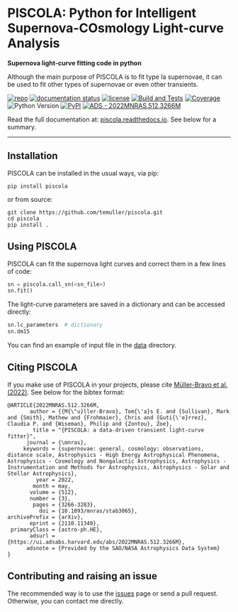 # PISCOLA: Python for Intelligent Supernova-COsmology Light-curve Analysis

**Supernova light-curve fitting code in python**

Although the main purpose of PISCOLA is to fit type Ia supernovae, it can be used to fit other types of supernovae or even other transients.

[![repo](https://img.shields.io/badge/GitHub-temuller%2Fpiscola-blue.svg?style=flat)](https://github.com/temuller/piscola)
[![documentation status](https://readthedocs.org/projects/piscola/badge/?version=latest&style=flat)](https://piscola.readthedocs.io/en/latest/?badge=latest)
[![license](http://img.shields.io/badge/license-MIT-blue.svg?style=flat)](https://github.com/temuller/piscola/blob/master/LICENSE)
[![Build and Tests](https://github.com/temuller/piscola/actions/workflows/main.yml/badge.svg)](https://github.com/temuller/piscola/actions/workflows/main.yml)
[![Coverage](https://raw.githubusercontent.com/temuller/piscola/main/coverage.svg)](https://raw.githubusercontent.com/temuller/piscola/main/coverage.svg)
![Python Version](https://img.shields.io/badge/Python-3.8%2B-blue)
[![PyPI](https://img.shields.io/pypi/v/piscola?label=PyPI&logo=pypi&logoColor=white)](https://pypi.org/project/piscola/)
[![ADS -  2022MNRAS.512.3266M ](https://img.shields.io/badge/ADS-_2022MNRAS.512.3266M_-2ea44f)](https://ui.adsabs.harvard.edu/abs/2022MNRAS.512.3266M/abstract)

Read the full documentation at: [piscola.readthedocs.io](http://piscola.readthedocs.io/). See below for a summary.

___
## Installation

PISCOLA can be installed in the usual ways, via pip:

```
pip install piscola
```

or from source:

```
git clone https://github.com/temuller/piscola.git
cd piscola
pip install .
```

## Using PISCOLA

PISCOLA can fit the supernova light curves and correct them in a few lines of code:


```python
sn = piscola.call_sn(<sn_file>)
sn.fit()
```

The light-curve parameters are saved in a dictionary and can be accessed directly:

```python
sn.lc_parameters  # dictionary
sn.dm15
```

You can find an example of input file in the [data](https://github.com/temuller/piscola/tree/master/data) directory.

## Citing PISCOLA

If you make use of PISCOLA in your projects, please cite [Müller-Bravo et al. (2022)](https://ui.adsabs.harvard.edu/abs/2022MNRAS.512.3266M/abstract). See below for the bibtex format:

```code
@ARTICLE{2022MNRAS.512.3266M,
       author = {{M{\"u}ller-Bravo}, Tom{\'a}s E. and {Sullivan}, Mark and {Smith}, Mathew and {Frohmaier}, Chris and {Guti{\'e}rrez}, Claudia P. and {Wiseman}, Philip and {Zontou}, Zoe},
        title = "{PISCOLA: a data-driven transient light-curve fitter}",
      journal = {\mnras},
     keywords = {supernovae: general, cosmology: observations, distance scale, Astrophysics - High Energy Astrophysical Phenomena, Astrophysics - Cosmology and Nongalactic Astrophysics, Astrophysics - Instrumentation and Methods for Astrophysics, Astrophysics - Solar and Stellar Astrophysics},
         year = 2022,
        month = may,
       volume = {512},
       number = {3},
        pages = {3266-3283},
          doi = {10.1093/mnras/stab3065},
archivePrefix = {arXiv},
       eprint = {2110.11340},
 primaryClass = {astro-ph.HE},
       adsurl = {https://ui.adsabs.harvard.edu/abs/2022MNRAS.512.3266M},
      adsnote = {Provided by the SAO/NASA Astrophysics Data System}
}
```

## Contributing and raising an issue

The recommended way is to use the [issues](https://github.com/temuller/piscola/issues) page or send a pull request. Otherwise, you can contact me directly.

